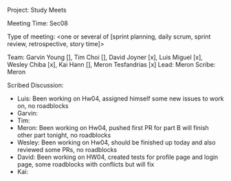 Project: Study Meets

Meeting Time: Sec08

Type of meeting: <one or several of [sprint planning, daily scrum, sprint review, retrospective, story time]>

Team: Garvin Young [], Tim Choi [], David Joyner [x], Luis Miguel [x], Wesley Chiba [x], Kai Hann [], Meron Tesfandrias [x]
Lead: Meron
Scribe: Meron

Scribed Discussion:

* Luis: Been working on Hw04, assigned himself some new issues to work on, no roadblocks
* Garvin: 
* Tim: 
* Meron: Been working on Hw04, pushed first PR for part B will finish other part tonight, no roadblocks
* Wesley: Been working on Hw04, should be finished up today and also reviewed some PRs, no roadblocks
* David: Been working on HW04, created tests for profile page and login page, some roadblocks with conflicts but will fix
* Kai: 
